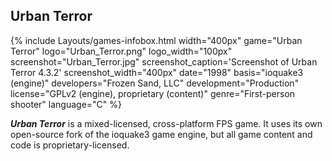 ## Urban Terror
{% include Layouts/games-infobox.html width="400px" game="Urban Terror" logo="Urban_Terror.png" logo_width="100px" screenshot="Urban_Terror.jpg" screenshot_caption='Screenshot of Urban Terror 4.3.2' screenshot_width="400px" date="1998" basis="ioquake3 (engine)" developers="Frozen Sand, LLC" development="Production" license="GPLv2 (engine), proprietary (content)" genre="First-person shooter" language="C" %}

***Urban Terror*** is a mixed-licensed, cross-platform FPS game. It uses its own open-source fork of the ioquake3 game engine, but all game content and code is proprietary-licensed. 
